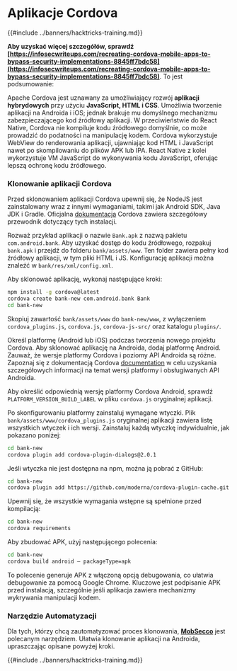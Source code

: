 # Aplikacje Cordova

{{#include ../banners/hacktricks-training.md}}

**Aby uzyskać więcej szczegółów, sprawdź [https://infosecwriteups.com/recreating-cordova-mobile-apps-to-bypass-security-implementations-8845ff7bdc58](https://infosecwriteups.com/recreating-cordova-mobile-apps-to-bypass-security-implementations-8845ff7bdc58)**. To jest podsumowanie:

Apache Cordova jest uznawany za umożliwiający rozwój **aplikacji hybrydowych** przy użyciu **JavaScript, HTML i CSS**. Umożliwia tworzenie aplikacji na Androida i iOS; jednak brakuje mu domyślnego mechanizmu zabezpieczającego kod źródłowy aplikacji. W przeciwieństwie do React Native, Cordova nie kompiluje kodu źródłowego domyślnie, co może prowadzić do podatności na manipulację kodem. Cordova wykorzystuje WebView do renderowania aplikacji, ujawniając kod HTML i JavaScript nawet po skompilowaniu do plików APK lub IPA. React Native z kolei wykorzystuje VM JavaScript do wykonywania kodu JavaScript, oferując lepszą ochronę kodu źródłowego.

### Klonowanie aplikacji Cordova

Przed sklonowaniem aplikacji Cordova upewnij się, że NodeJS jest zainstalowany wraz z innymi wymaganiami, takimi jak Android SDK, Java JDK i Gradle. Oficjalna [dokumentacja](https://cordova.apache.org/docs/en/11.x/guide/cli/#install-pre-requisites-for-building) Cordova zawiera szczegółowy przewodnik dotyczący tych instalacji.

Rozważ przykład aplikacji o nazwie `Bank.apk` z nazwą pakietu `com.android.bank`. Aby uzyskać dostęp do kodu źródłowego, rozpakuj `bank.apk` i przejdź do folderu `bank/assets/www`. Ten folder zawiera pełny kod źródłowy aplikacji, w tym pliki HTML i JS. Konfigurację aplikacji można znaleźć w `bank/res/xml/config.xml`.

Aby sklonować aplikację, wykonaj następujące kroki:
```bash
npm install -g cordova@latest
cordova create bank-new com.android.bank Bank
cd bank-new
```
Skopiuj zawartość `bank/assets/www` do `bank-new/www`, z wyłączeniem `cordova_plugins.js`, `cordova.js`, `cordova-js-src/` oraz katalogu `plugins/`.

Określ platformę (Android lub iOS) podczas tworzenia nowego projektu Cordova. Aby sklonować aplikację na Androida, dodaj platformę Android. Zauważ, że wersje platformy Cordova i poziomy API Androida są różne. Zapoznaj się z dokumentacją Cordova [documentation](https://cordova.apache.org/docs/en/11.x/guide/platforms/android/) w celu uzyskania szczegółowych informacji na temat wersji platformy i obsługiwanych API Androida.

Aby określić odpowiednią wersję platformy Cordova Android, sprawdź `PLATFORM_VERSION_BUILD_LABEL` w pliku `cordova.js` oryginalnej aplikacji.

Po skonfigurowaniu platformy zainstaluj wymagane wtyczki. Plik `bank/assets/www/cordova_plugins.js` oryginalnej aplikacji zawiera listę wszystkich wtyczek i ich wersji. Zainstaluj każdą wtyczkę indywidualnie, jak pokazano poniżej:
```bash
cd bank-new
cordova plugin add cordova-plugin-dialogs@2.0.1
```
Jeśli wtyczka nie jest dostępna na npm, można ją pobrać z GitHub:
```bash
cd bank-new
cordova plugin add https://github.com/moderna/cordova-plugin-cache.git
```
Upewnij się, że wszystkie wymagania wstępne są spełnione przed kompilacją:
```bash
cd bank-new
cordova requirements
```
Aby zbudować APK, użyj następującego polecenia:
```bash
cd bank-new
cordova build android — packageType=apk
```
To polecenie generuje APK z włączoną opcją debugowania, co ułatwia debugowanie za pomocą Google Chrome. Kluczowe jest podpisanie APK przed instalacją, szczególnie jeśli aplikacja zawiera mechanizmy wykrywania manipulacji kodem.

### Narzędzie Automatyzacji

Dla tych, którzy chcą zautomatyzować proces klonowania, **[MobSecco](https://github.com/Anof-cyber/MobSecco)** jest polecanym narzędziem. Ułatwia klonowanie aplikacji na Androida, upraszczając opisane powyżej kroki.

{{#include ../banners/hacktricks-training.md}}
